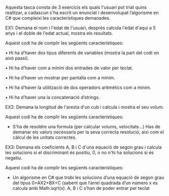 Aquesta tasca consta de 3 exercicis els quals l'usuari pot triat quins realitzar, a cadascun s'ha escrit un enunciat i desenvolupat l’algorisme en C# que compleixi les característiques demanades.

EX1: Demana el nom i l'edat de l'usuari, després calcula l'edat d'aquí a 5 anys i el doble de l'edat actual, mostra els resultats.

Aquest codi ha de complir les següents característiques:

•	Hi ha d’haver dos tipus diferents de variables (mostra la part del codi on això passi).

•	Hi ha d’haver com a mínim dos entrades de valor per teclat. 

•	Hi ha d’haver un mostrar per pantalla com a mínim.

•	Hi ha d’haver la utilització de dos operadors aritmètics com a mínim.

•	Hi ha d’haver una la concatenació d’strings.

EX2: Demana la longitud de l'aresta d'un cub i calcula i mostra el seu volum.

Aquest codi ha de complir les següents característiques: 

- S’ha de resoldre una formula (per calcular volums, velocitats...) Has de demanar els valors necessaris per la seva correcta resolució, així com el càlcul de les unitats correctes.

EX3: Demana els coeficients A, B i C d'una equació de segon grau i calcula les solucions si el discriminant és positiu, 0, o no n'hi ha solucions si és negatiu.

Aquest codi ha de complir les següents característiques: 

- Un algorisme en C# que trobi les solucions d’una equació de segon grau del tipus 0=AX2+BX+C (sabent que l’arrel quadrada d’un número x es calcula amb Math.sqrt(x). A, B i C s’han de poder entrar per teclat 
